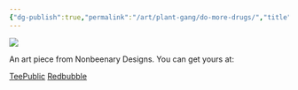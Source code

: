 ```yaml
---
{"dg-publish":true,"permalink":"/art/plant-gang/do-more-drugs/","title":"Do More Drugs","tags":["Art","Progressive Gang"]}
---
```



![](https://baserow-media.ams3.digitaloceanspaces.com/user_files/M190Baj3uEx4N0TFhZc7RETlYUNa6v3U_39ea3665f6fd8360f65e821c3483a7e7c1a517643ef4ef25bf51e69c08199650.jpg)

An art piece from Nonbeenary Designs. You can get yours at:

[TeePublic](https://www.teepublic.com/t-shirt/49130983-life-is-short-do-more-drugs?store_id=258912)
[Redbubble](https://www.redbubble.com/shop/ap/150241166?ref=studio-promote)
